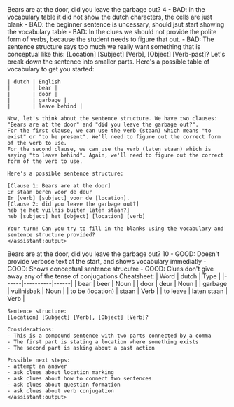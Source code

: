 <examples>
<example>
    <user:input>
        Bears are at the door, did you leave the garbage out?
    </user:input>
    <score>4</score>
    <score_reasons>
    - BAD: in the vocabulary table it did not show the dutch characters, the cells are just blank
    - BAD: the beginner sentence is uncessary, should jsut start showing the vocabulary table
    - BAD: In the clues we should not provide the polite form of verbs, because the student needs to figure that out.
    - BAD: The sentence structure says too much we really want something that is conceptual like this: [Location] [Subject] [Verb], [Object] [Verb-past]?
    </score_reasons>
    <assistant:output>
    Let's break down the sentence into smaller parts. Here's a possible table of vocabulary to get you started:

    | dutch | English
    |       | bear |
    |       | door |
    |       | garbage |
    |       | leave behind |

    Now, let's think about the sentence structure. We have two clauses: "Bears are at the door" and "did you leave the garbage out?".
    For the first clause, we can use the verb (staan) which means "to exist" or "to be present". We'll need to figure out the correct form of the verb to use.
    For the second clause, we can use the verb (laten staan) which is saying "to leave behind". Again, we'll need to figure out the correct form of the verb to use.

    Here's a possible sentence structure:

    [Clause 1: Bears are at the door]
    Er staan ​​beren voor de deur
    Er [verb] [subject] voor de [location].
    [Clause 2: did you leave the garbage out?]
    heb je het vuilnis buiten laten staan?]
    heb [subject] het [object] [location] [verb]

    Your turn! Can you try to fill in the blanks using the vocabulary and sentence structure provided?
    </assistant:output>

</example>

<example>
    <user:input>
        Bears are at the door, did you leave the garbage out?
    </user:input>
    <score>10</score>
    <score_reasons>
    - GOOD: Doesn't provide verbose text at the start, and shows vocabulary immediatly
    - GOOD: Shows conceptual sentence strucutre
    - GOOD: Clues don't give away any of the tense of conjugations
    </score_reasons>
    <assistant:output>
    Cheatsheet:
    | Word | dutch | Type |
    |------|----------|------|
    | bear | beer | Noun |
    | door | deur | Noun |
    | garbage | vuilnisbak | Noun |
    | to be (location) | staan | Verb |
    | to leave | laten staan | Verb |

    Sentence structure:
    [Location] [Subject] [Verb], [Object] [Verb]?

    Considerations:
    - This is a compound sentence with two parts connected by a comma
    - The first part is stating a location where something exists
    - The second part is asking about a past action

    Possible next steps:
    - attempt an answer
    - ask clues about location marking
    - ask clues about how to connect two sentences
    - ask clues about question formation
    - ask clues about verb conjugation
    </assistant:output>

</example>
</examples>